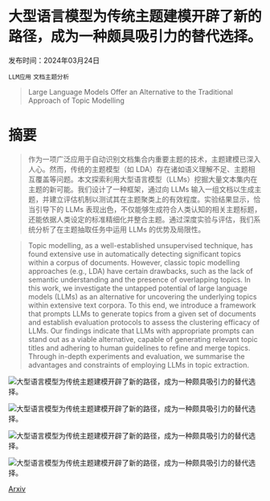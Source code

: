 # 大型语言模型为传统主题建模开辟了新的路径，成为一种颇具吸引力的替代选择。

发布时间：2024年03月24日

`LLM应用` `文档主题分析`

> Large Language Models Offer an Alternative to the Traditional Approach of Topic Modelling

# 摘要

> 作为一项广泛应用于自动识别文档集合内重要主题的技术，主题建模已深入人心。然而，传统的主题模型（如 LDA）存在诸如语义理解不足、主题相互覆盖等问题。本文探索利用大型语言模型（LLMs）挖掘大量文本集内在主题的新可能。我们设计了一种框架，通过向 LLMs 输入一组文档以生成主题，并建立评估机制以测试其在主题聚类上的有效程度。实验结果显示，恰当引导下的 LLMs 表现出色，不仅能够生成符合人类认知的相关主题标题，还能依据人类设定的标准精细化并整合主题。通过深度实验与评估，我们系统分析了在主题抽取任务中运用 LLMs 的优势及局限性。

> Topic modelling, as a well-established unsupervised technique, has found extensive use in automatically detecting significant topics within a corpus of documents. However, classic topic modelling approaches (e.g., LDA) have certain drawbacks, such as the lack of semantic understanding and the presence of overlapping topics. In this work, we investigate the untapped potential of large language models (LLMs) as an alternative for uncovering the underlying topics within extensive text corpora. To this end, we introduce a framework that prompts LLMs to generate topics from a given set of documents and establish evaluation protocols to assess the clustering efficacy of LLMs. Our findings indicate that LLMs with appropriate prompts can stand out as a viable alternative, capable of generating relevant topic titles and adhering to human guidelines to refine and merge topics. Through in-depth experiments and evaluation, we summarise the advantages and constraints of employing LLMs in topic extraction.

![大型语言模型为传统主题建模开辟了新的路径，成为一种颇具吸引力的替代选择。](../../../paper_images/2403.16248/colingprompt.png)

![大型语言模型为传统主题建模开辟了新的路径，成为一种颇具吸引力的替代选择。](../../../paper_images/2403.16248/conligfig1.png)

![大型语言模型为传统主题建模开辟了新的路径，成为一种颇具吸引力的替代选择。](../../../paper_images/2403.16248/topicdistance.png)

![大型语言模型为传统主题建模开辟了新的路径，成为一种颇具吸引力的替代选择。](../../../paper_images/2403.16248/case1new1.png)

[Arxiv](https://arxiv.org/abs/2403.16248)